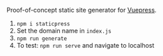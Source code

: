 Proof-of-concept static site generator for [Vuepress](https://github.com/funkhaus/vuepress/).

1.  `npm i staticpress`
1.  Set the domain name in `index.js`
1.  `npm run generate`
1.  To test: `npm run serve` and navigate to localhost
